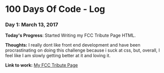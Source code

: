 # 100 Days Of Code - Log

### Day 1: March 13, 2017

**Today's Progress**: Started Writing my FCC Tribute Page HTML.

**Thoughts:** I really dont like front end development and have been procrastinating on doing this challenge because i suck at css, but, overall, I feel like I am slowly getting better at it and loving it.

**Link to work:** [My FCC Tribute Page](http://codepen.io/jatto_abdul/pen/ZeKgJa)
